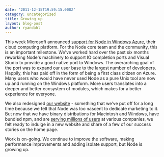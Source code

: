 ```yaml
---
date: '2011-12-15T19:59:15.000Z'
category: uncategorized
title: Growing up
layout: blog-post
author: ryandahl
---
```


This week Microsoft announced [support for Node in Windows Azure](https://www.windowsazure.com/en-us/develop/nodejs/), their cloud computing platform. For the Node core team and the community, this is an important milestone. We've worked hard over the past six months reworking Node's machinery to support IO completion ports and Visual Studio to provide a good native port to Windows. The overarching goal of the port was to expand our user base to the largest number of developers. Happily, this has paid off in the form of being a first class citizen on Azure. Many users who would have never used Node as a pure Unix tool are now up and running on the Windows platform. More users translates into a deeper and better ecosystem of modules, which makes for a better experience for everyone.

We also redesigned [our website](https://nodejs.org/) - something that we've put off for a long time because we felt that Node was too nascent to dedicate marketing to it. But now that we have binary distributions for Macintosh and Windows, have bundled npm, and are [serving millions of users](https://twitter.com/#!/mranney/status/145778414165569536) at various companies, we felt ready to indulge in a new website and share of a few of our success stories on the home page.

Work is on-going. We continue to improve the software, making performance improvements and adding isolate support, but Node is growing up.
